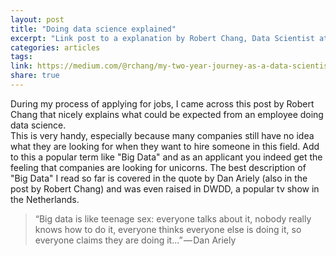 ```yaml
---
layout: post
title: "Doing data science explained"
excerpt: "Link post to a explanation by Robert Chang, Data Scientist at Twitter"
categories: articles
tags:
link: https://medium.com/@rchang/my-two-year-journey-as-a-data-scientist-at-twitter-f0c13298aee6#.d7v4kt4ux
share: true
---
```


During my process of applying for jobs, I came across this post by Robert Chang that nicely explains what could be expected from an employee doing data science.  
This is very handy, especially because many companies still have no idea what they are looking for when they want to hire someone in this field. Add to this a popular term like "Big Data" and as an applicant you indeed get the feeling that companies are looking for unicorns.  The best description of "Big Data" I read so far is covered in the quote by Dan Ariely (also in the post by Robert Chang) and was even raised in DWDD, a popular tv show in the Netherlands.

> “Big data is like teenage sex: everyone talks about it, nobody really knows how to do it, everyone thinks everyone else is doing it, so everyone claims they are doing it...” — Dan Ariely

